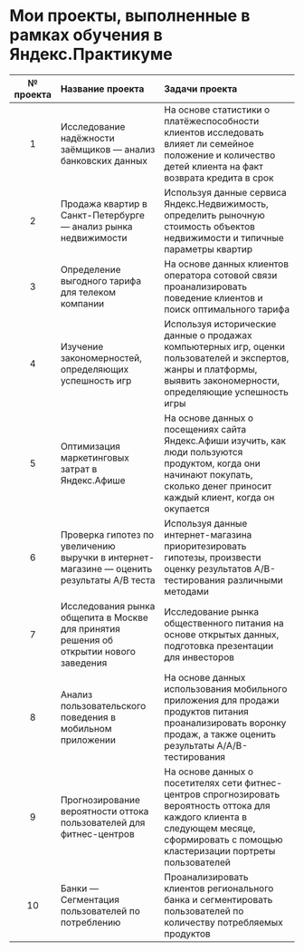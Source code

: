 #  Мои проекты, выполненные в рамках обучения в Яндекс.Практикуме

|№ проекта|Название проекта|Задачи проекта|
|:---:|:---|:---|
1|Исследование надёжности заёмщиков — анализ банковских данных|На основе статистики о платёжеспособности клиентов исследовать влияет ли семейное положение и количество детей клиента на факт возврата кредита в срок|
2|Продажа квартир в Санкт-Петербурге — анализ рынка недвижимости|Используя данные сервиса Яндекс.Недвижимость, определить рыночную стоимость объектов недвижимости и типичные параметры квартир|
3|Определение выгодного тарифа для телеком компании|На основе данных клиентов оператора сотовой связи проанализировать поведение клиентов и поиск оптимального тарифа|
4|Изучение закономерностей, определяющих успешность игр|Используя исторические данные о продажах компьютерных игр, оценки пользователей и экспертов, жанры и платформы, выявить закономерности, определяющие успешность игры |
5| Оптимизация маркетинговых затрат в Яндекс.Афише |На основе данных о посещениях сайта Яндекс.Афиши изучить, как люди пользуются продуктом, когда они начинают покупать, сколько денег приносит каждый клиент, когда он окупается|
6| Проверка гипотез по увеличению выручки в интернет-магазине — оценить результаты A/B теста|Используя данные интернет-магазина приоритезировать гипотезы, произвести оценку результатов A/B-тестирования различными методами|
7| Исследования рынка общепита в Москве для принятия решения об открытии нового заведения|Исследование рынка общественного питания на основе открытых данных, подготовка презентации для инвесторов|
8|Анализ пользовательского поведения в мобильном приложении|На основе данных использования мобильного приложения для продажи продуктов питания проанализировать воронку продаж, а также оценить результаты A/A/B-тестирования|
9| Прогнозирование вероятности оттока пользователей для фитнес-центров|На основе данных о посетителях сети фитнес-центров спрогнозировать вероятность оттока для каждого клиента в следующем месяце, сформировать с помощью кластеризации портреты пользователей|
10|Банки — Сегментация пользователей по потреблению|Проанализировать клиентов регионального банка и сегментировать пользователей по количеству потребляемых продуктов|
